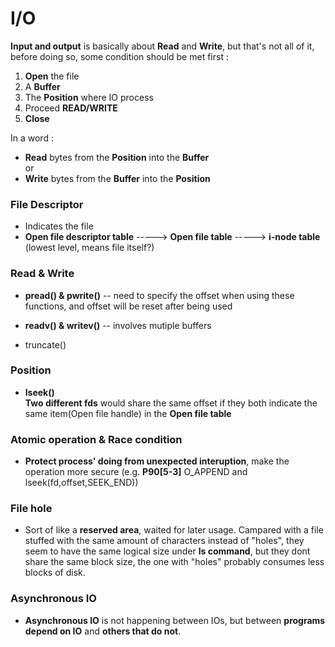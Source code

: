 # I/O

**Input and output** is basically about **Read** and **Write**, but that's not all of it, before doing so, some condition should be met first :

1. **Open** the file  
2. A **Buffer**
3. The **Position** where IO process 
4. Proceed **READ/WRITE**
5. **Close**   

In a word :
- **Read** bytes from the **Position** into the **Buffer**  
or 
- **Write** bytes from the **Buffer**  into the **Position** 


### File Descriptor
- Indicates the file 
- **Open file descriptor table** -----> **Open file table** -----> **i-node table** (lowest level, means file itself?)	


### Read & Write
- **pread() & pwrite()** -- need to specify the offset when using these functions, and offset will be reset after being used 

- **readv() & writev()** -- involves mutiple buffers

- truncate() 


### Position
- **lseek()**  
  **Two different fds** would share the same offset if they both indicate the same item(Open file handle) in the **Open file table** 


### Atomic operation & Race condition
- **Protect process' doing from unexpected interuption**, make the operation more secure (e.g. **P90[5-3]** O_APPEND and lseek(fd,offset,SEEK_END))

### File hole
- Sort of like a **reserved area**, waited for later usage. Campared with a file stuffed with the same amount of characters instead of "holes", they seem to have the same logical size under **ls command**, but they dont share the same block size, the one with "holes" probably consumes less blocks of disk. 

### Asynchronous IO
- **Asynchronous IO** is not happening between IOs, but between **programs depend on IO** and **others that do not**.
